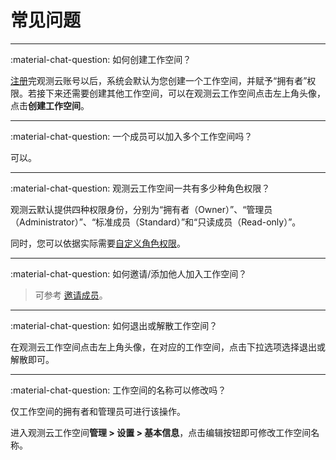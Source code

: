 # 常见问题
---

:material-chat-question: 如何创建工作空间？

[注册](https://auth.guance.com/register)完观测云账号以后，系统会默认为您创建一个工作空间，并赋予“拥有者”权限。若接下来还需要创建其他工作空间，可以在观测云工作空间点击左上角头像，点击**创建工作空间**。

---

:material-chat-question: 一个成员可以加入多个工作空间吗？

可以。

---

:material-chat-question: 观测云工作空间一共有多少种角色权限？


观测云默认提供四种权限身份，分别为“拥有者（Owner）”、“管理员（Administrator）”、“标准成员（Standard）”和“只读成员（Read-only）”。

同时，您可以依据实际需要[自定义角色权限](./role-management.md#customized-roles)。


---

:material-chat-question: 如何邀请/添加他人加入工作空间？

> 可参考 [邀请成员](./invite-member.md)。

---

:material-chat-question: 如何退出或解散工作空间？

在观测云工作空间点击左上角头像，在对应的工作空间，点击下拉选项选择退出或解散即可。

---

:material-chat-question: 工作空间的名称可以修改吗？

仅工作空间的拥有者和管理员可进行该操作。

进入观测云工作空间**管理 > 设置 > 基本信息**，点击编辑按钮即可修改工作空间名称。